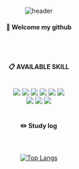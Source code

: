 <div align="center"> 

![header](https://capsule-render.vercel.app/api?type=cylinder&color=000000&height=150&section=header&text=Hello!&fontColor=ffffff&fontSize=70&animation=fadeIn&fontAlignY=55&desc=%20&descAlignY=62&descAlign=62)
  
####  :dog: Welcome my github

  
 <br/>
 <br/>
  
####  :clipboard: AVAILABLE SKILL
  
 <br/>
  
<img src="https://img.shields.io/badge/HTML5-E34F26?style=for-the-badge&logo=HTML5&logoColor=white">
<img src="https://img.shields.io/badge/CSS3-1572B6?style=for-the-badge&logo=CSS3&logoColor=white">
<img src="https://img.shields.io/badge/jquery-0769AD?style=for-the-badge&logo=jquery&logoColor=white">
<img src="https://img.shields.io/badge/JavaScript-F7DF1E?style=for-the-badge&logo=JavaScript&logoColor=white">
<img src="https://img.shields.io/badge/github-181717?style=for-the-badge&logo=github&logoColor=white">
<img src="https://img.shields.io/badge/VSCode-007ACC?style=for-the-badge&logo=VisualStudioCode&logoColor=white"><br>
<img src="https://img.shields.io/badge/adobephotoshop-31A8FF?style=for-the-badge&logo=adobephotoshop&logoColor=white">
<img src="https://img.shields.io/badge/adobeillustrator-FF9A00?style=for-the-badge&logo=adobeillustrator&logoColor=white">
<img src="https://img.shields.io/badge/figma-F24E1E?style=for-the-badge&logo=figma&logoColor=white">
 
   <br/>
   <br/>
 
#### :pencil2: Study log
 
  <br/>
  
  
[![Top Langs](https://github-readme-stats.vercel.app/api/top-langs/?username=aerinchoi&layout=compact)](https://github.com/anuraghazra/github-readme-stats)
  
</div>
<!--
**aerinchoi/aerinchoi** is a ✨ _special_ ✨ repository because its `README.md` (this file) appears on your GitHub profile.

Here are some ideas to get you started:

- 🔭 I’m currently working on ...
- 🌱 I’m currently learning ...
- 👯 I’m looking to collaborate on ...
- 🤔 I’m looking for help with ...
- 💬 Ask me about ...
- 📫 How to reach me: ...
- 😄 Pronouns: ...
- ⚡ Fun fact: ...
-->
